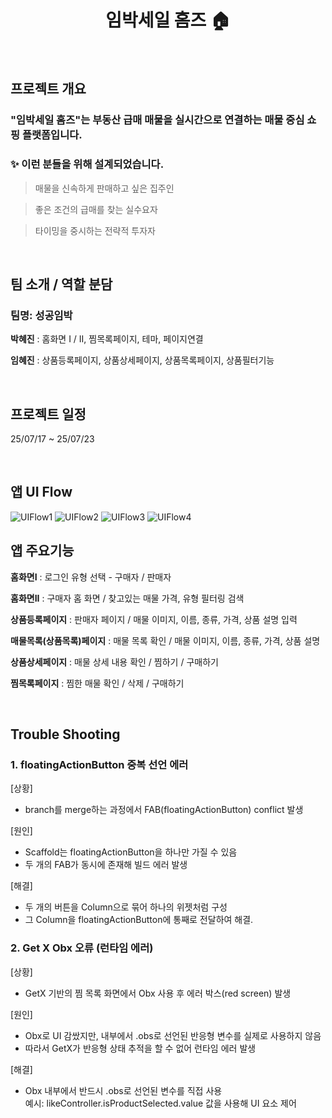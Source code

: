 <h1 align="center">
임박세일 홈즈 🏠
<br/>
</h1>
<p align="center">
</p>
</p>

<br/>

## 프로젝트 개요
### "임박세일 홈즈"는 부동산 급매 매물을 실시간으로 연결하는 매물 중심 쇼핑 플랫폼입니다.
### ✨ 이런 분들을 위해 설계되었습니다.

> 매물을 신속하게 판매하고 싶은 집주인
> 

> 좋은 조건의 급매를 찾는 실수요자
> 

> 타이밍을 중시하는 전략적 투자자
> 

<br/>

## 팀 소개 / 역할 분담
### 팀명: 성공임박

**박혜진** : 홈화면 I / II, 찜목록페이지, 테마, 페이지연결  
  
**임혜진** : 상품등록페이지, 상품상세페이지, 상품목록페이지, 상품필터기능

<br/>

## 프로젝트 일정
25/07/17 ~ 25/07/23

<br/>

## 앱 UI Flow

<img alt="UIFlow1" src="https://img1.daumcdn.net/thumb/R1280x0/?scode=mtistory2&fname=https%3A%2F%2Fblog.kakaocdn.net%2Fdna%2F9igUJ%2FbtsPs2NL772%2FAAAAAAAAAAAAAAAAAAAAAC-IwTrQ79MgjS82FzKWIva_zqUM0t8FrLDi3I_e6lRu%2Fimg.png%3Fcredential%3DyqXZFxpELC7KVnFOS48ylbz2pIh7yKj8%26expires%3D1753973999%26allow_ip%3D%26allow_referer%3D%26signature%3DlU0zmtetHhibgWu9p9%252FDGLGwr%252Bs%253D"/>

<img alt="UIFlow2" src="https://img1.daumcdn.net/thumb/R1280x0/?scode=mtistory2&fname=https%3A%2F%2Fblog.kakaocdn.net%2Fdna%2FcUu37e%2FbtsPqPilKTO%2FAAAAAAAAAAAAAAAAAAAAAGq1kjY_9v96EHTZf_4TeH7v7oNxY02QINz28b3S2nuU%2Fimg.png%3Fcredential%3DyqXZFxpELC7KVnFOS48ylbz2pIh7yKj8%26expires%3D1753973999%26allow_ip%3D%26allow_referer%3D%26signature%3DzAMsEfV2a6GKOGIQtAa00QwWvxk%253D"/>

<img alt="UIFlow3" src="https://img1.daumcdn.net/thumb/R1280x0/?scode=mtistory2&fname=https%3A%2F%2Fblog.kakaocdn.net%2Fdna%2FoaQg9%2FbtsPthYgVRt%2FAAAAAAAAAAAAAAAAAAAAAKmYkScRuACqjeSSA-THLtc0NC0OC6foTG2-tsyjONWY%2Fimg.png%3Fcredential%3DyqXZFxpELC7KVnFOS48ylbz2pIh7yKj8%26expires%3D1753973999%26allow_ip%3D%26allow_referer%3D%26signature%3DRJTkQUjC6hn4ROKFg0izhwjS2C8%253D"/>

<img alt="UIFlow4" src="https://img1.daumcdn.net/thumb/R1280x0/?scode=mtistory2&fname=https%3A%2F%2Fblog.kakaocdn.net%2Fdna%2Fbh3qNs%2FbtsPtiCQzF2%2FAAAAAAAAAAAAAAAAAAAAAPMYVQZ3t3cQ8BE0kYZeV-ysFISHwCrrSeDRobK2h5yt%2Fimg.png%3Fcredential%3DyqXZFxpELC7KVnFOS48ylbz2pIh7yKj8%26expires%3D1753973999%26allow_ip%3D%26allow_referer%3D%26signature%3DlT%252FufMULkjijeZ9KJeDM0x6bYPA%253D"/>

<br/>

## 앱 주요기능
**홈화면I** : 로그인 유형 선택 - 구매자 / 판매자  

**홈화면II** :  구매자 홈 화면 / 찾고있는 매물 가격, 유형 필터링 검색  

**상품등록페이지** :  판매자 페이지 / 매물 이미지, 이름, 종류, 가격, 상품 설명 입력  

**매물목록(상품목록)페이지** :  매물 목록 확인 / 매물 이미지, 이름, 종류, 가격, 상품 설명  

**상품상세페이지** :  매물 상세 내용 확인 / 찜하기 / 구매하기  

**찜목록페이지** :  찜한 매물 확인 / 삭제 / 구매하기  

<br/>

## Trouble Shooting
### 1. floatingActionButton 중복 선언 에러
[상황]
- branch를 merge하는 과정에서 FAB(floatingActionButton) conflict 발생

[원인]
- Scaffold는 floatingActionButton을 하나만 가질 수 있음
- 두 개의 FAB가 동시에 존재해 빌드 에러 발생

[해결]
- 두 개의 버튼을 Column으로 묶어 하나의 위젯처럼 구성
- 그 Column을 floatingActionButton에 통째로 전달하여 해결.

### 2. Get X Obx 오류 (런타임 에러)
[상황]
- GetX 기반의 찜 목록 화면에서 Obx 사용 후 에러 박스(red screen) 발생

[원인]
- Obx로 UI 감쌌지만, 내부에서 .obs로 선언된 반응형 변수를 실제로 사용하지 않음
- 따라서 GetX가 반응형 상태 추적을 할 수 없어 런타임 에러 발생

[해결]
- Obx 내부에서 반드시 .obs로 선언된 변수를 직접 사용  
예시: likeController.isProductSelected.value 값을 사용해 UI 요소 제어